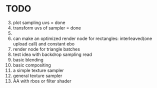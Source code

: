 # TODO
3. plot sampling uvs = done
4. transform uvs of sampler = done
5. 
6. can make an optimized render node for rectangles: interleaved(one upload call) and constant ebo
7. render node for triangle batches
8. test idea with backdrop sampling read
9. basic blending
10. basic compositing
11. a simple texture sampler
12. general texture sampler
13. AA with rbos or filter shader